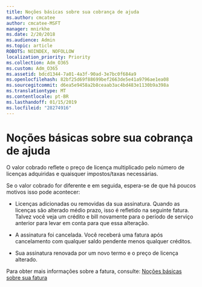 ```yaml
---
title: Noções básicas sobre sua cobrança de ajuda
ms.author: cmcatee
author: cmcatee-MSFT
manager: mnirkhe
ms.date: 2/20/2018
ms.audience: Admin
ms.topic: article
ROBOTS: NOINDEX, NOFOLLOW
localization_priority: Priority
ms.collection: Adm_O365
ms.custom: Adm_O365
ms.assetid: bdcd1344-7a01-4a3f-90ad-3e7bc0f684a9
ms.openlocfilehash: 82bf25d69f88699bef2663de5e41a9796ae1ea08
ms.sourcegitcommit: d6ea5e9458a2b8ceaab3ac4bd483e1130b9a398a
ms.translationtype: MT
ms.contentlocale: pt-BR
ms.lasthandoff: 01/15/2019
ms.locfileid: "28274916"
---
```

# <a name="help-understanding-your-bill"></a>Noções básicas sobre sua cobrança de ajuda

O valor cobrado reflete o preço de licença multiplicado pelo número de licenças adquiridas e quaisquer impostos/taxas necessárias.
  
Se o valor cobrado for diferente e em seguida, espera-se de que há poucos motivos isso pode acontecer:
  
- Licenças adicionadas ou removidas da sua assinatura. Quando as licenças são alterado médio prazo, isso é refletido na seguinte fatura. Talvez você veja um crédito e bill novamente para o período de serviço anterior para levar em conta para que essa alteração.
    
- A assinatura foi cancelada. Você receberá uma fatura após cancelamento com qualquer saldo pendente menos qualquer créditos.
    
- Sua assinatura renovada por um novo termo e o preço de licença alterado.
    
Para obter mais informações sobre a fatura, consulte: [Noções básicas sobre sua fatura](https://support.office.com/article/0724b428-fb59-4962-8c37-6674166d7507)
  


